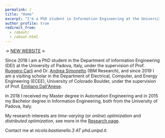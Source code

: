 ```yaml
---
permalink: /
title: "Home"
excerpt: "I'm a PhD student in Information Engineering at the University of Padova, Italy."
author_profile: true
redirect_from: 
  - /about/
  - /about.html
---
```



&rarr; [NEW WEBSITE](https://nicola-bastianello.it/) &larr;


Since 2018 I am a PhD student in the Department of Information Engineering (DEI) at the University of Padova, Italy, under the supervision of Prof. [Ruggero Carli](http://automatica.dei.unipd.it/people/carli.html) and Dr. [Andrea Simonetto](https://sites.google.com/site/andreasimonettopersonalwebsite/home) (IBM Research), and since 2019 I am a visiting scholar in the Department of Electrical, Computer, and Energy Engineering (ECEE), University of Colorado Boulder, under the supervision of Prof. [Emiliano Dall'Anese](https://www.colorado.edu/faculty/dallanese/).

In 2018 I received my Master degree in Automation Engineering and in 2015 my Bachelor degree in Information Engineering, both from the University of Padova, Italy.


My research interests are *time-varying* (or *online*) *optimization* and *distributed optimization*, see more in the [Research page](https://nicola-bastianello.github.io/research/).


Contact me at *nicola.bastianello.3 AT phd.unipd.it*.
